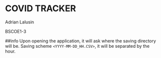 ﻿# COVID TRACKER


Adrian Lalusin

BSCOE1-3

##info
Upon opening the application, it will ask where the saving directory will be.
Saving scheme `<YYYY-MM-DD_HH.CSV>`, it will be separated by the hour.